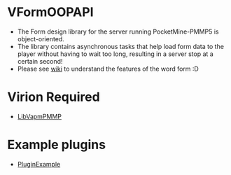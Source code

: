 # VFormOOPAPI
- The Form design library for the server running PocketMine-PMMP5 is object-oriented.
- The library contains asynchronous tasks that help load form data to the player without having to wait too long, resulting in a server stop at a certain second!
- Please see [wiki](https://github.com/ClickedTran/VFormOOPAPI/wiki) to understand the features of the word form :D

# Virion Required
- [LibVapmPMMP](https://github.com/VennDev/LibVapmPMMP)

# Example plugins
- [PluginExample](https://github.com/VennDev/TestVForm)
